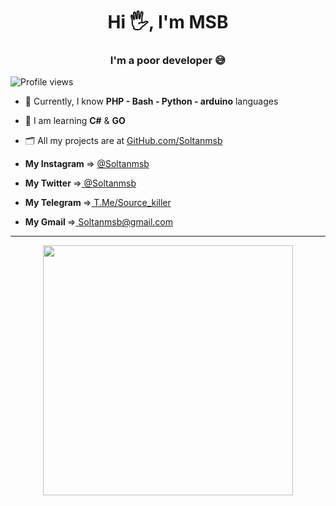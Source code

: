 <h1 align="center">Hi 🖐, I'm MSB</h1>
<h3 align="center">I'm a poor developer 😅</h3>

![Profile views](https://gpvc.arturio.dev/Soltanmsb)

- 💪 Currently, I know **PHP - Bash - Python - arduino** languages

- 🌱 I am learning **C#** & **GO**

- 🗂 All my projects are at <a href="https://githubub.com/Soltanmsb">GitHub.com/Soltanmsb</a>

- <b>My Instagram </b> => <a href="http://instagram.com/Soltanmsb"> @Soltanmsb</a>

- <b>My Twitter </b>=><a href="https://twitter.com/soltanmsb">  @Soltanmsb</a>

- <b>My Telegram </b>=><a href="http://t.me/source_killer">  T.Me/Source_killer</a>

- <b>My Gmail </b>=><a href="mailto:Soltanmsb@gmail.com">  Soltanmsb@gmail.com</a>
 <hr>
<center>
        <td>
            <img width="400px" align="center" src="https://github-readme-stats.vercel.app/api?username=Soltanmsb&show_icons=true&theme=react&hide_border=true" />
        </td>
</center>  
